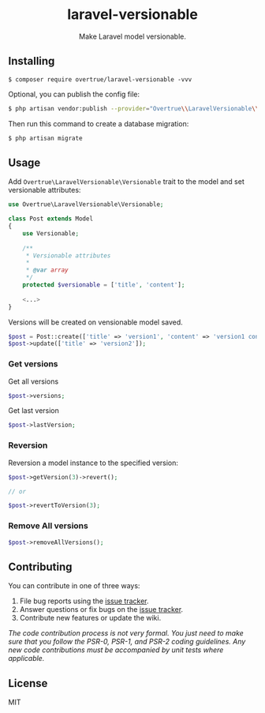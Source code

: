 <h1 align="center"> laravel-versionable </h1>

<p align="center"> Make Laravel model versionable.</p>


## Installing

```shell
$ composer require overtrue/laravel-versionable -vvv
```

Optional, you can publish the config file:

```bash
$ php artisan vendor:publish --provider="Overtrue\\LaravelVersionable\\ServiceProvider" --tag=config
```

Then run this command to create a database migration:

```bash
$ php artisan migrate
```

## Usage

Add `Overtrue\LaravelVersionable\Versionable` trait to the model and set versionable attributes:

```php
use Overtrue\LaravelVersionable\Versionable;

class Post extends Model
{
    use Versionable;
    
    /**
     * Versionable attributes
     *
     * @var array
     */
    protected $versionable = ['title', 'content'];
    
    <...>
}
```

Versions will be created on vensionable model saved.

```php
$post = Post::create(['title' => 'version1', 'content' => 'version1 content']);
$post->update(['title' => 'version2']);
```

### Get versions

Get all versions

```php
$post->versions;
```

Get last version

```php
$post->lastVersion;
```

### Reversion

Reversion a model instance to the specified version:

```php
$post->getVersion(3)->revert();

// or

$post->revertToVersion(3);
```

### Remove All versions

```php
$post->removeAllVersions();
```

## Contributing

You can contribute in one of three ways:

1. File bug reports using the [issue tracker](https://github.com/overtrue/laravel-versionable/issues).
2. Answer questions or fix bugs on the [issue tracker](https://github.com/overtrue/laravel-versionable/issues).
3. Contribute new features or update the wiki.

_The code contribution process is not very formal. You just need to make sure that you follow the PSR-0, PSR-1, and PSR-2 coding guidelines. Any new code contributions must be accompanied by unit tests where applicable._

## License

MIT